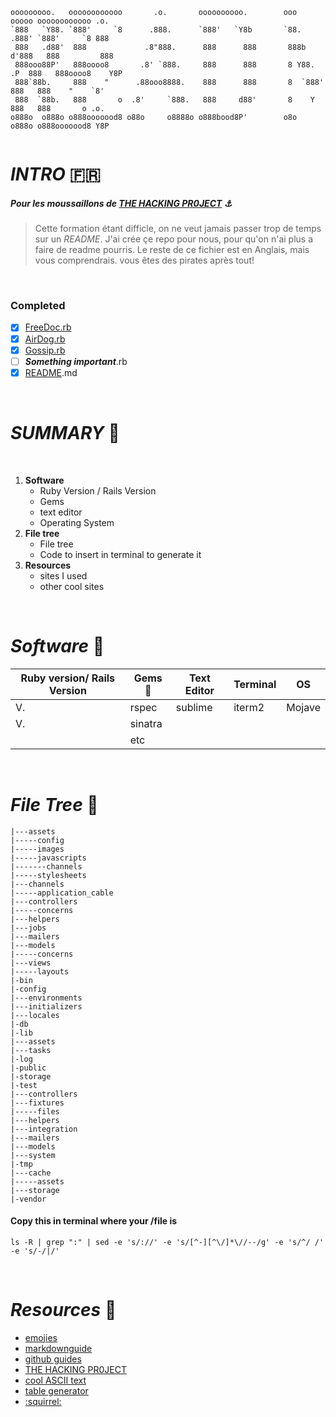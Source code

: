 
```
ooooooooo.   oooooooooooo       .o.       oooooooooo.        ooo        ooooo oooooooooooo .o. 
`888   `Y88. `888'     `8      .888.      `888'   `Y8b       `88.       .888' `888'     `8 888 
 888   .d88'  888             .8"888.      888      888       888b     d'888   888         888 
 888ooo88P'   888oooo8       .8' `888.     888      888       8 Y88. .P  888   888oooo8    Y8P 
 888`88b.     888    "      .88ooo8888.    888      888       8  `888'   888   888    "    `8' 
 888  `88b.   888       o  .8'     `888.   888     d88'       8    Y     888   888       o .o. 
o888o  o888o o888ooooood8 o88o     o8888o o888bood8P'        o8o        o888o o888ooooood8 Y8P 
                                                                                               
```

# ___INTRO___ :fr:

##### Pour les moussaillons de [THE HACKING PR0JECT](https://www.thehackingproject.org) :anchor:
>Cette formation étant difficle, on ne veut jamais passer trop de temps sur un *README*.
>J'ai crée çe repo pour nous, pour qu'on n'ai plus a faire de readme pourris.
>Le reste de ce fichier est en Anglais, mais vous comprendrais. vous êtes des pirates après tout!
</br>

### **Completed**

- [x] [FreeDoc.rb](https://www.google.com/url?sa=i&rct=j&q=&esrc=s&source=images&cd=&ved=2ahUKEwi2sqqO6u7jAhVCzoUKHacjD4EQjRx6BAgBEAQ&url=https%3A%2F%2Fgiphy.com%2Fexplore%2Fdoctor&psig=AOvVaw1Qk1hLX9dYieC6BcXNqkUR&ust=1565200960886529)
- [x] [AirDog.rb](https://www.google.com/url?sa=i&rct=j&q=&esrc=s&source=images&cd=&ved=2ahUKEwi4ndea6e7jAhUKTBoKHa9MAgIQjRx6BAgBEAQ&url=https%3A%2F%2Fimgur.com%2Fgallery%2FyTxGNrN%2Fcomment%2F169462044&psig=AOvVaw0Vb1ZQHML6-8p9EUIKdWKc&ust=1565200718162405)
- [x] [Gossip.rb](https://www.google.com/url?sa=i&rct=j&q=&esrc=s&source=images&cd=&ved=2ahUKEwicjfuz6e7jAhVNzYUKHe_0DWYQjRx6BAgBEAQ&url=https%3A%2F%2Fwww.tumblr.com%2Ftagged%2Fkelly%2Bshoes&psig=AOvVaw39Js45Gqq6MpH-Plxf1QVb&ust=1565200761039258)
- [ ] ___Something important___.rb
- [x] [README](https://github.com/MelvynSwingler/README.Template/blob/master/README.md).md

</br>

# ___SUMMARY___ :book:

</br>

1. **Software**
    - Ruby Version / Rails Version
    - Gems
    - text editor
    - Operating System
1. **File tree**
    - File tree
    - Code to insert in terminal to generate it
1. **Resources**
    - sites I used
    - other cool sites

</br>

# ___Software___ :robot:

| Ruby version/ Rails Version  | Gems :gem: |  Text Editor |  Terminal |  OS |
|---|---|---|---|---|
| V.  | rspec  | sublime  |  iterm2 | Mojave  |
| V.  | sinatra  |   |   |   |
|   | etc  |   |   |   |

</br>

# ___File Tree___ :cactus:

 ```|-app
 |---assets
 |-----config
 |-----images
 |-----javascripts
 |-------channels
 |-----stylesheets
 |---channels
 |-----application_cable
 |---controllers
 |-----concerns
 |---helpers
 |---jobs
 |---mailers
 |---models
 |-----concerns
 |---views
 |-----layouts
 |-bin
 |-config
 |---environments
 |---initializers
 |---locales
 |-db
 |-lib
 |---assets
 |---tasks
 |-log
 |-public
 |-storage
 |-test
 |---controllers
 |---fixtures
 |-----files
 |---helpers
 |---integration
 |---mailers
 |---models
 |---system
 |-tmp
 |---cache
 |-----assets
 |---storage
 |-vendor
 ```

#### Copy this in terminal where your /file is
```
ls -R | grep ":" | sed -e 's/://' -e 's/[^-][^\/]*\//--/g' -e 's/^/ /' -e 's/-/|/'
```
</br>

# ___Resources___ :space_invader:

- [emojies](https://github.com/ikatyang/emoji-cheat-sheet/blob/master/README.md)
- [markdownguide](https://www.markdownguide.org)
- [github guides](https://guides.github.com/features/mastering-markdown/)
- [THE HACKING PR0JECT](https://www.thehackingproject.org)
- [cool ASCII text](http://patorjk.com/software/taag/#p=testall&f=ANSI%20Shadow&t=FUCK%20YEAH)
- [table generator](http://www.tablesgenerator.com/markdown_tables)
- [:squirrel:](https://www.youtube.com/watch?v=N3ie1Vt9WA0)
